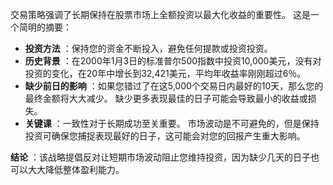 交易策略强调了长期保持在股票市场上全额投资以最大化收益的重要性。 这是一个简明的摘要：

- **投资方法** ：保持您的资金不断投入，避免任何提款或投资投资。
- **历史背景** ：在2000年1月3日的标准普尔500指数中投资10,000美元，没有对投资的变化，在20年中增长到32,421美元，平均年收益率刚刚超过6％。
- **缺少前日的影响** ：如果您错过了在这5,000个交易日内最好的10天，那么您的最终金额将大大减少。 缺少更多表现最佳的日子可能会导致最小的收益或损失。
- **关键课** ：一致性对于长期成功至关重要。 市场波动是不可避免的，但是保持投资可确保您捕捉表现最好的日子，这可能会对您的回报产生重大影响。

 **结论** ：该战略提倡反对让短期市场波动阻止您维持投资，因为缺少几天的日子也可以大大降低整体盈利能力。